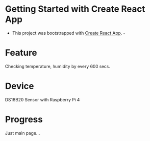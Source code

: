 # Getting Started with Create React App

- This project was bootstrapped with [Create React App](https://github.com/facebook/create-react-app). -

# Feature

Checking temperature, humidity by every 600 secs.

# Device

DS18B20 Sensor with Raspberry Pi 4

# Progress

Just main page...